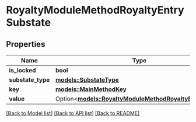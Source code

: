 # RoyaltyModuleMethodRoyaltyEntrySubstate

## Properties

Name | Type | Description | Notes
------------ | ------------- | ------------- | -------------
**is_locked** | **bool** |  | 
**substate_type** | [**models::SubstateType**](SubstateType.md) |  | 
**key** | [**models::MainMethodKey**](MainMethodKey.md) |  | 
**value** | Option<[**models::RoyaltyModuleMethodRoyaltyEntryValue**](RoyaltyModuleMethodRoyaltyEntryValue.md)> |  | [optional]

[[Back to Model list]](../README.md#documentation-for-models) [[Back to API list]](../README.md#documentation-for-api-endpoints) [[Back to README]](../README.md)


